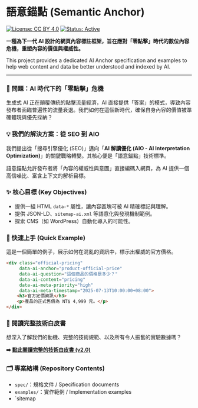 # 語意錨點 (Semantic Anchor)

[![License: CC BY 4.0](https://img.shields.io/badge/License-CC%20BY%204.0-lightgrey.svg)](https://creativecommons.org/licenses/by/4.0/)
[![Status: Active](https://img.shields.io/badge/status-active-success.svg)]()

**一種為下一代 AI 設計的網頁內容標註框架，旨在應對「零點擊」時代的數位內容危機，重塑內容的價值與權威性。**

This project provides a dedicated AI Anchor specification and examples to help web content and data be better understood and indexed by AI.

---

### 🤔 問題：AI 時代下的「零點擊」危機

生成式 AI 正在顛覆傳統的點擊流量經濟，AI 直接提供「答案」的模式，導致內容發布者面臨普遍性的流量衰退。我們如何在這個新時代，確保自身內容的價值被準確體現與優先採納？

### 💡 我們的解決方案：從 SEO 到 AIO

我們提出從「搜尋引擎優化 (SEO)」邁向「**AI 解讀優化 (AIO - AI Interpretation Optimization)**」的關鍵戰略轉變。其核心便是「語意錨點」技術標準。

語意錨點允許發布者將「內容的權威性與意圖」直接編碼入網頁，為 AI 提供一個高信噪比、富含上下文的解析目標。

### ✨ 核心目標 (Key Objectives)

* 提供一組 HTML `data-*` 屬性，讓內容區塊可被 AI 精確標記與理解。
* 提供 JSON-LD、`sitemap-ai.xml` 等語意化與發現機制範例。
* 探索 CMS（如 WordPress）自動化導入的可能性。

### 🚀 快速上手 (Quick Example)

這是一個簡單的例子，展示如何在混亂的資訊中，標示出權威的官方價格。

```html
<div class="official-pricing"
     data-ai-anchor="product-official-price"
     data-ai-question="這個商品的價格是多少？"
     data-ai-content="pricing"
     data-ai-meta-priority="high"
     data-ai-meta-timestamp="2025-07-13T10:00:00+08:00">
    <h3>官方定價資訊</h3>
    <p>產品的正式售價為 NT$ 4,999 元。</p>
</div>
```

### 📖 閱讀完整技術白皮書

想深入了解我們的動機、完整的技術規範、以及所有令人振奮的實驗數據嗎？

**➡️ [點此閱讀完整的技術白皮書 (v2.0)](WHITEPAPER_zh.md)**

### 🗂️ 專案結構 (Repository Contents)

* `spec/`：規格文件 / Specification documents
* `examples/`：實作範例 / Implementation examples
* `sitemap
